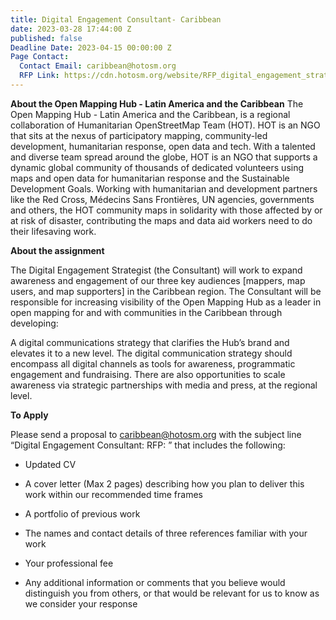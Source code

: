 ```yaml
---
title: Digital Engagement Consultant- Caribbean
date: 2023-03-28 17:44:00 Z
published: false
Deadline Date: 2023-04-15 00:00:00 Z
Page Contact:
  Contact Email: caribbean@hotosm.org
  RFP Link: https://cdn.hotosm.org/website/RFP_digital_engagement_strategy_consultant_Caribbean.pdf
---
```


**About the Open Mapping Hub - Latin America and the Caribbean**
The Open Mapping Hub - Latin America and the Caribbean, is a regional collaboration of Humanitarian OpenStreetMap Team (HOT). HOT is an NGO that sits at the nexus of participatory mapping, community-led development, humanitarian response, open data and tech. With a talented and diverse team spread around the globe, HOT is an NGO that supports a dynamic global community of thousands of dedicated volunteers using maps and open data for humanitarian response and the Sustainable Development Goals. Working with humanitarian and development partners like the Red Cross, Médecins Sans Frontières, UN agencies, governments and others, the HOT community maps in solidarity with those affected by or at risk of disaster, contributing the maps and data aid workers need to do their lifesaving work.

**About the assignment**

The Digital Engagement Strategist (the Consultant) will work to expand awareness and engagement of our three key audiences \[mappers, map users, and map supporters\] in the Caribbean region. The Consultant will be responsible for increasing visibility of the Open Mapping Hub as a leader in open mapping for and with communities in the Caribbean through developing:

A digital communications strategy that clarifies the Hub’s brand and elevates it to a new level. The digital communication strategy should encompass all digital channels as tools for awareness, programmatic engagement and fundraising. There are also opportunities to scale awareness via strategic  partnerships with media and press, at the regional level.

**To Apply**

Please send a proposal to [caribbean@hotosm.org](mailto:caribbean@hotosm.org) with the subject line “Digital Engagement Consultant: RFP: <your name>” that includes the following:

* Updated CV

* A cover letter (Max 2 pages) describing how you plan to deliver this work within our recommended time frames

* A portfolio of previous work

* The names and contact details of three references familiar with your work

* Your professional fee

* Any additional information or comments that you believe would distinguish you from others, or that would be relevant for us to know as we consider your response